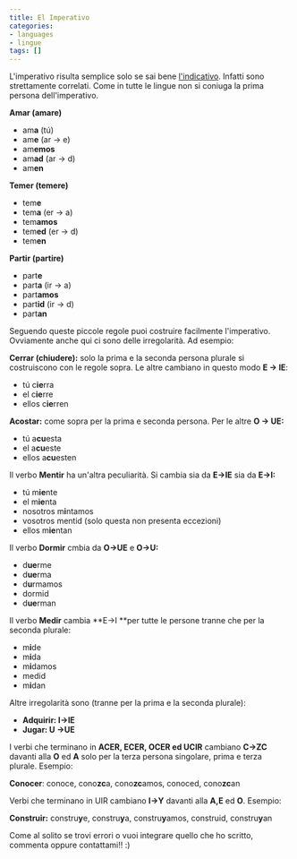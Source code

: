 ```yaml
---
title: El Imperativo
categories:
- languages
- lingue
tags: []
---
```

L'imperativo risulta semplice solo se sai bene
[l'indicativo]({{site.url}}/2009/10/24/el-indicativo/).
Infatti sono strettamente correlati. Come in tutte le lingue non si coniuga la
prima persona dell'imperativo.

**Amar (amare)**

  * am**a**  (tú)
  * am**e**  (ar -> e)
  * am**emos**
  * am**ad** (ar -> d)
  * am**en**
  
**Temer (temere)**

  * tem**e**
  * tem**a**   (er -> a)
  * tem**amos**
  * tem**ed**  (er -> d)
  * tem**en**
  
**Partir (partire)**

  * part**e**
  * part**a**   (ir -> a)
  * part**amos**
  * part**id**  (ir -> d)
  * part**an**
  
Seguendo queste piccole regole puoi costruire facilmente l'imperativo.
Ovviamente anche qui ci sono delle irregolarità. Ad esempio:

**Cerrar (chiudere):** solo la prima e la seconda persona plurale si costruiscono con le regole sopra.
Le altre cambiano in questo modo **E -> IE**:

  * tú c**ie**rra
  * el c**ie**rre
  * ellos c**ie**rren
  
**Acostar:** come sopra per la prima e seconda persona.
Per le altre **O -> UE:**

  * tú a**cu**esta
  * el a**cu**este
  * ellos a**cu**esten
  

  
Il verbo **Mentir** ha un'altra peculiarità. Si cambia sia da **E->IE** sia da
**E->I:**

  * tú m**ie**nte
  * el m**ie**nta
  * nosotros m**i**ntamos
  * vosotros mentid (solo questa non presenta eccezioni)
  * ellos m**ie**ntan
  
Il verbo **Dormir** cmbia da **O->UE** e **O->U:**

  * d**ue**rme
  * d**ue**rma
  * d**u**rmamos
  * dormid
  * d**ue**rman
  
Il verbo **Medir** cambia **E->I **per tutte le persone tranne che per la
seconda plurale:

  * m**i**de
  * m**i**da
  * m**i**damos
  * medid
  * m**i**dan
  
Altre irregolarità sono (tranne per la prima e la seconda plurale):

  * **Adquirir: I->IE**
  * **Jugar: U ->UE**
  
I verbi che terminano in **ACER, ECER, OCER ed UCIR** cambiano **C->ZC**
davanti alla **O** ed **A** solo per la terza persona singolare, prima e terza
plurale. Esempio:

**Conocer**: conoce, cono**zc**a, cono**zc**amos, conoced, cono**zc**an

Verbi che terminano in UIR cambiano **I->Y** davanti alla **A,E** ed **O**.
Esempio:

**Construir:** constru**y**e, constru**y**a, constru**y**amos, construid, constru**y**an

Come al solito se trovi errori o vuoi integrare quello che ho scritto,
commenta oppure contattami!! :)